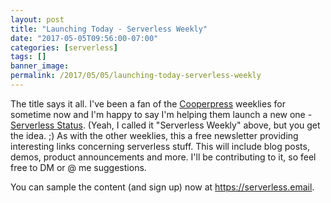 ```yaml
---
layout: post
title: "Launching Today - Serverless Weekly"
date: "2017-05-05T09:56:00-07:00"
categories: [serverless]
tags: []
banner_image: 
permalink: /2017/05/05/launching-today-serverless-weekly
---
```


The title says it all. I've been a fan of the [Cooperpress](https://cooperpress.com/) weeklies for sometime now and I'm happy to say I'm helping them launch a new one - [Serverless Status](https://serverless.email/). (Yeah, I called it "Serverless Weekly" above, but you get the idea. ;) As with the other weeklies, this a free newsletter providing interesting links concerning serverless stuff. This will include blog posts, demos, product announcements and more. I'll be contributing to it, so feel free to DM or @ me suggestions. 

You can sample the content (and sign up) now at https://serverless.email.